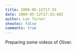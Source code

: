 ```yaml
---
title: 2009-05-12T17-33
date: 2009-05-12T17:33:40Z
author: Lee Turner
showtoc: false
comments: true
---
```


Preparing some videos of Oliver.

